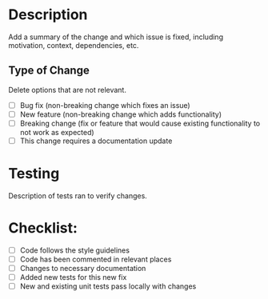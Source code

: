 # Description

Add a summary of the change and which issue is fixed, including motivation, context, dependencies, etc. 

## Type of Change

Delete options that are not relevant.

- [ ] Bug fix (non-breaking change which fixes an issue)
- [ ] New feature (non-breaking change which adds functionality)
- [ ] Breaking change (fix or feature that would cause existing functionality to not work as expected)
- [ ] This change requires a documentation update

# Testing

Description of tests ran to verify changes.

# Checklist:

- [ ] Code follows the style guidelines
- [ ] Code has been commented in relevant places
- [ ] Changes to necessary documentation
- [ ] Added new tests for this new fix
- [ ] New and existing unit tests pass locally with  changes
